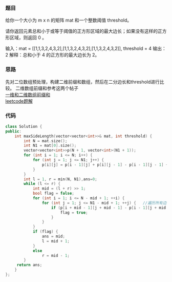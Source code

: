 ### 题目
给你一个大小为 m x n 的矩阵 mat 和一个整数阈值 threshold。

请你返回元素总和小于或等于阈值的正方形区域的最大边长；如果没有这样的正方形区域，则返回 0 。

输入：mat = [[1,1,3,2,4,3,2],[1,1,3,2,4,3,2],[1,1,3,2,4,3,2]], threshold = 4
输出：2
解释：总和小于 4 的正方形的最大边长为 2。

### 思路
先对二位数组预处理，构建二维前缀和数组，然后在二分边长和threshold进行比较。
二维数组前缀和参考这两个帖子  
[一维和二维数组前缀和](https://blog.csdn.net/codeswarrior/article/details/78117051)  
[leetcode题解](https://leetcode-cn.com/problems/maximum-side-length-of-a-square-with-sum-less-than-or-equal-to-threshold/solution/yuan-su-he-xiao-yu-deng-yu-yu-zhi-de-zheng-fang-2/)

### 代码
~~~ c++
class Solution {
public:
    int maxSideLength(vector<vector<int>>& mat, int threshold) {
        int N = mat.size();
	    int N1 = mat[0].size();
	    vector<vector<int>>p(N + 1, vector<int>(N1 + 1));
    	for (int i = 1; i <= N; i++) {
	    	for (int j = 1; j <= N1; j++) {
	    		p[i][j] = p[i - 1][j] + p[i][j - 1] - p[i - 1][j - 1] + mat[i-1][j-1];      //从11开始填入到1，1之间的矩阵的和。
	    	}
    	}
    	int l = 1, r = min(N, N1),ans=0;
    	while (l <= r) {
    		int mid = (l + r) >> 1;
	    	bool flag = false;
		    for (int i = 1; i <= N - mid + 1; ++i) {
			    for (int j = 1; j <= N1 - mid + 1; ++j) {   //遍历所有边长为k的矩阵，只要有一个小于threshold即可。
				    if (p[i + mid - 1][j + mid - 1] - p[i - 1][j + mid - 1] - p[i + mid - 1][j - 1] + p[i - 1][j - 1] <= threshold) {
					    flag = true;
				    }   
			    }
		    }
    		if (flag) {
	    		ans = mid;
		    	l = mid + 1;
    		}
    		else
    			r = mid - 1;
    	}
     return ans;
    }
};
~~~
